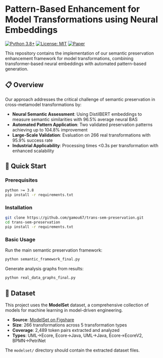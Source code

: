 # Pattern-Based Enhancement for Model Transformations using Neural Embeddings

[![Python 3.8+](https://img.shields.io/badge/python-3.8+-blue.svg)](https://www.python.org/downloads/)
[![License: MIT](https://img.shields.io/badge/License-MIT-yellow.svg)](https://opensource.org/licenses/MIT)
[![Paper](https://img.shields.io/badge/Paper-NIER%202025-green.svg)](https://github.com/gamou67/trans-sem-preservation.git)

This repository contains the implementation of our semantic preservation enhancement framework for model transformations, combining transformer-based neural embeddings with automated pattern-based generation.

## 📋 Overview

Our approach addresses the critical challenge of semantic preservation in cross-metamodel transformations by:

- **Neural Semantic Assessment**: Using DistilBERT embeddings to measure semantic similarities with 96.5% average neural BAS
- **Automated Pattern Application**: Two validated preservation patterns achieving up to 104.8% improvement
- **Large-Scale Validation**: Evaluation on 266 real transformations with 95.9% success rate
- **Industrial Applicability**: Processing times <0.3s per transformation with enhanced scalability

## 🚀 Quick Start

### Prerequisites

```bash
python >= 3.8
pip install -r requirements.txt
```

### Installation

```bash
git clone https://github.com/gamou67/trans-sem-preservation.git
cd trans-sem-preservation
pip install -r requirements.txt
```

### Basic Usage

Run the main semantic preservation framework:

```bash
python semantic_framework_final.py
```

Generate analysis graphs from results:

```bash
python real_data_graphs_final.py
```

## 🔬 Dataset

This project uses the **ModelSet** dataset, a comprehensive collection of models for machine learning in model-driven engineering.

- **Source**: [ModelSet on Figshare](https://figshare.com/s/5a6c02fa8ed20782935c?file=24495371)
- **Size**: 266 transformations across 5 transformation types
- **Coverage**: 2,489 token pairs extracted and analyzed
- **Types**: UML→Ecore, Ecore→Java, UML→Java, Ecore→EcoreV2, BPMN→PetriNet

The `modelset/` directory should contain the extracted dataset files.
